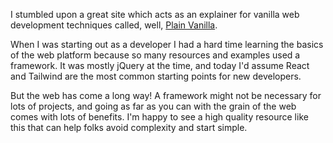 I stumbled upon a great site which acts as an explainer for vanilla web development techniques called, well, [Plain Vanilla](https://plainvanillaweb.com).

When I was starting out as a developer I had a hard time learning the basics of the web platform because so many resources and examples used a framework. It was mostly jQuery at the time, and today I'd assume React and Tailwind are the most common starting points for new developers.

But the web has come a long way! A framework might not be necessary for lots of projects, and going as far as you can with the grain of the web comes with lots of benefits. I'm happy to see a high quality resource like this that can help folks avoid complexity and start simple.
